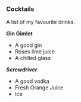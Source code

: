 ### Cocktails

A list of my favourite drinks.

**Gin Gimlet**  

- A good gin
- Roses lime juice
- A chilled glass

***Screwdriver***

- A good vodka
- Fresh Orange Juice
- Ice
